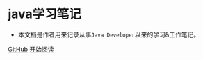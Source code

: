 # java学习笔记
- 本文档是作者用来记录从事```Java Developer```以来的学习&工作笔记。

[GitHub](<https://github.com/bleszxy/blog>)
[开始阅读](README.md)

